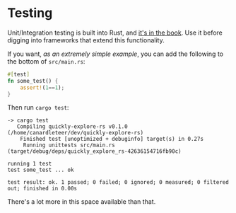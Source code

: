 # Testing

Unit/Integration testing is built into Rust, and [it's in the book](https://doc.rust-lang.org/book/ch11-00-testing.html). Use it before digging into frameworks that extend this functionality.

If you want, *as an extremely simple example*, you can add the following to the bottom of `src/main.rs`:

```rust
#[test]
fn some_test() {
    assert!(1==1);
}
```

Then run `cargo test`:

```text
-> cargo test
   Compiling quickly-explore-rs v0.1.0 (/home/canardleteer/dev/quickly-explore-rs)
    Finished test [unoptimized + debuginfo] target(s) in 0.27s
     Running unittests src/main.rs (target/debug/deps/quickly_explore_rs-42636154716fb90c)

running 1 test
test some_test ... ok

test result: ok. 1 passed; 0 failed; 0 ignored; 0 measured; 0 filtered out; finished in 0.00s
```

There's a lot more in this space available than that.
